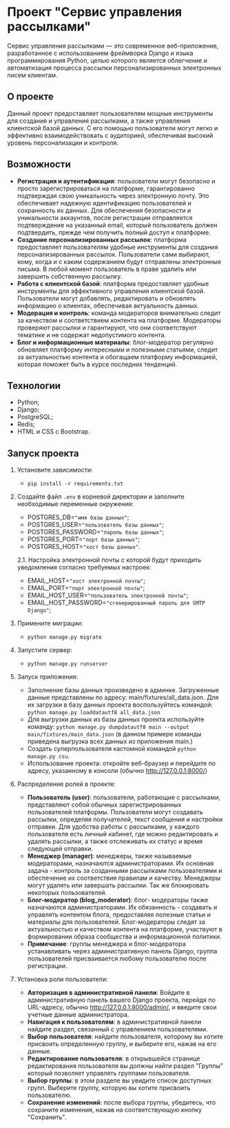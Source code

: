 # Проект "Сервис управления рассылками"

Сервис управления рассылками — это современное веб-приложение, разработанное с использованием фреймворка Django и языка программирования Python, целью которого является облегчение и автоматизация процесса рассылки персонализированных электронных писем клиентам.

## О проекте

Данный проект предоставляет пользователям мощные инструменты для создания и управления рассылками, а также управления клиентской базой данных. С его помощью пользователи могут легко и эффективно взаимодействовать с аудиторией, обеспечивая высокий уровень персонализации и контроля.

## Возможности

- **Регистрация и аутентификация**: пользователи могут безопасно и просто зарегистрироваться на платформе, гарантированно подтверждая свою уникальность через электронную почту. Это обеспечивает надежную идентификацию пользователей и сохранность их данных. Для обеспечения безопасности и уникальности аккаунтов, после регистрации отправляется подтверждение на указанный email, который пользователь должен подтвердить, прежде чем получить полный доступ к платформе.
- **Создание персонализированных рассылок**: платформа предоставляет пользователям удобные инструменты для создания персонализированных рассылок. Пользователи сами выбирают, кому, когда и с каким содержанием будут отправлены электронные письма. В любой момент пользователь в праве удалить или завершить собственную рассылку.
- **Работа с клиентской базой**: платформа предоставляет удобные инструменты для эффективного управления клиентской базой. Пользователи могут добавлять, редактировать и обновлять информацию о клиентах, обеспечивая актуальность данных.
- **Модерация и контроль**: команда модераторов внимательно следит за качеством и соответствием контента на платформе. Модераторы проверяют рассылки и гарантируют, что они соответствуют тематике и не содержат недопустимого контента.
- **Блог и информационные материалы**: блог-модератор регулярно обновляет платформу интересными и полезными статьями, следит за актуальностью контента и обогащаем платформу информацией, которая поможет быть в курсе последних тенденций.

## Технологии

- Python;
- Django;
- PostgreSQL;
- Redis;
- HTML и CSS с Bootstrap.

## Запуск проекта

1. Установите зависимости:
    - `pip install -r requirements.txt`

2. Создайте файл `.env` в корневой директории и заполните необходимые переменные окружения:
    - POSTGRES_DB=`"имя базы данных"`;
    - POSTGRES_USER=`"пользователь базы данных"`;
    - POSTGRES_PASSWORD=`"пароль базы данных"`;
    - POSTGRES_PORT=`"порт базы данных"`;
    - POSTGRES_HOST=`"хост базы данных"`.
   
   2.1. Настройка электронной почты с которой будут приходить уведомления согласно требуемых настроек:
    - EMAIL_HOST=`"хост электронной почты"`;
    - EMAIL_PORT=`"порт электронной почты"`;
    - EMAIL_HOST_USER=`"пользователь электронной почты"`;
    - EMAIL_HOST_PASSWORD=`"сгенерированный пароль для SMTP Django"`;
    
3. Примените миграции:
    - `python manage.py migrate`

4. Запустите сервер:
    - `python manage.py runserver`

5. Запуск приложения:
    - Заполнение базы данных произведено в админке. Загруженные данные представлены по адресу: main/fixtures/all_data.json. Для их загрузки в базу данных проекта воспользуйтесь командой: `python manage.py loaddatautf8 all_data.json`
    - Для выгрузки данных из базы данных проекта используйте команду: `python manage.py dumpdatautf8 main --output main/fixtures/main_data.json` (в данном примере команды приведена выгрузка всех данных из приложения main.)
    - Создать суперпользователя кастомной командой `python manage.py csu`.
    - Использование проекта: откройте веб-браузер и перейдите по адресу, указанному в консоли (обычно http://127.0.0.1:8000/)
6. Распределение ролей в проекте:
   - **Пользователь (user)**: пользователи, работающие с рассылками, представляют собой обычных зарегистрированных пользователей платформы. Пользователи могут создавать рассылки, определяя получателей, текст сообщения и настройки отправки. Для удобства работы с рассылками, у каждого пользователя есть личный кабинет, где можно редактировать и удалять рассылки, а также отслеживать их статус и время следующей отправки.
   - **Менеджер (manager)**: менеджеры, также называемые модераторами, назначаются администраторами. Их основная задача - контроль за созданными рассылками пользователями и обеспечение их соответствия правилам и качеству. Менеджеры могут удалять или завершать рассылки. Так же блокировать некоторых пользователей.
   - **Блог-модератор (blog_moderator)**: блог- модераторы также назначаются администраторами. Их обязанность - создавать и управлять контентом блога, предоставляя полезные статьи и материалы для пользователей. Блог-модераторы следят за актуальностью и качеством контента на платформе, участвуют в формировании образа сообщества и информационной политики.
   - **Примечание**: группы менеджера и блог-модератора устанавливать через административную панель Django, группа пользователей присваивается любому пользователю после регистрации.
7. Установка роли пользователи:
    - **Авторизация в административной панели**: Войдите в административную панель вашего Django проекта, перейдя по URL-адресу, обычно http://127.0.0.1:8000/admin/, и введите свои учетные данные администратора.
    - **Навигация к пользователям**: в административной панели найдите раздел, связанный с управлением пользователями.
    - **Выбор пользователя**: найдите пользователя, которому вы хотите присвоить определенную группу, и выберите его, нажав на его данные.
    - **Редактирование пользователя**: в открывшейся странице редактирования пользователя вы должны найти раздел "Группы" который позволяет управлять группами пользователя.
    - **Выбор группы**: в этом разделе вы увидите список доступных групп. Выберите группу, которую вы хотите присвоить пользователю.
    - **Сохранение изменений**: после выбора группы, убедитесь, что сохраните изменения, нажав на соответствующую кнопку "Сохранить".

